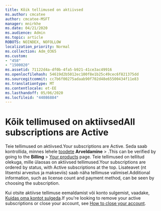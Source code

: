```yaml
---
title: Kõik tellimused on aktiivsed
ms.author: cmcatee
author: cmcatee-MSFT
manager: mnirkhe
ms.date: 04/21/2020
ms.audience: Admin
ms.topic: article
ROBOTS: NOINDEX, NOFOLLOW
localization_priority: Normal
ms.collection: Adm_O365
ms.custom:
- "458"
- "1500020"
ms.assetid: 71122d4a-df0b-4fa5-b921-41ce3ac49916
ms.openlocfilehash: 54619d2b5012ec100f8e1b25c49cec6f821375dd
ms.sourcegitcommit: cc7b6f00275adaab90f702d48e65500434f11e83
ms.translationtype: MT
ms.contentlocale: et-EE
ms.lasthandoff: 05/06/2020
ms.locfileid: "44086884"
---
```

# <a name="all-subscriptions-are-active"></a><span data-ttu-id="ba4e5-102">Kõik tellimused on aktiivsed</span><span class="sxs-lookup"><span data-stu-id="ba4e5-102">All subscriptions are Active</span></span>

<span data-ttu-id="ba4e5-103">Teie tellimused on aktiivsed.</span><span class="sxs-lookup"><span data-stu-id="ba4e5-103">Your subscriptions are Active.</span></span> <span data-ttu-id="ba4e5-104">Seda saab kontrollida, minnes lehele [toodete](https://go.microsoft.com/fwlink/p/?linkid=842054) **Arveldamine** \> .</span><span class="sxs-lookup"><span data-stu-id="ba4e5-104">This can be verified by going to the **Billing** \> [Your products](https://go.microsoft.com/fwlink/p/?linkid=842054) page.</span></span> <span data-ttu-id="ba4e5-105">Teie tellimused on tellitud olekuga, mille ülaosas on aktiivsed tellimused.</span><span class="sxs-lookup"><span data-stu-id="ba4e5-105">Your subscriptions are ordered by status, with Active subscriptions at the top.</span></span> <span data-ttu-id="ba4e5-106">Lisateavet (nt litsentsi arvestus ja makseviis) saab näha tellimuse valimisel.</span><span class="sxs-lookup"><span data-stu-id="ba4e5-106">Additional information, such as license count and payment method, can be seen by choosing the subscription.</span></span>
  
<span data-ttu-id="ba4e5-107">Kui otsite aktiivse tellimuse eemaldamist või konto sulgemist, vaadake, [Kuidas oma kontot sulgeda](https://docs.microsoft.com/microsoft-365/commerce/close-your-account?view=o365-worldwide).</span><span class="sxs-lookup"><span data-stu-id="ba4e5-107">If you're looking to remove your active subscriptions or close your account, see [How to close your account](https://docs.microsoft.com/microsoft-365/commerce/close-your-account?view=o365-worldwide).</span></span>
